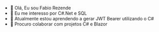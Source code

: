 - 👋 Olá, Eu sou Fabio Rezende
- 👀 Eu me interesso por C#.Net e SQL
- 🌱 Atualmente estou aprendendo a gerar JWT Bearer utilizando o C#
- 💞️ Procuro colaborar com projetos C# e Blazor

<!---
fabiorezendegithub/fabiorezendegithub is a ✨ special ✨ repository because its `README.md` (this file) appears on your GitHub profile.
You can click the Preview link to take a look at your changes.
--->
